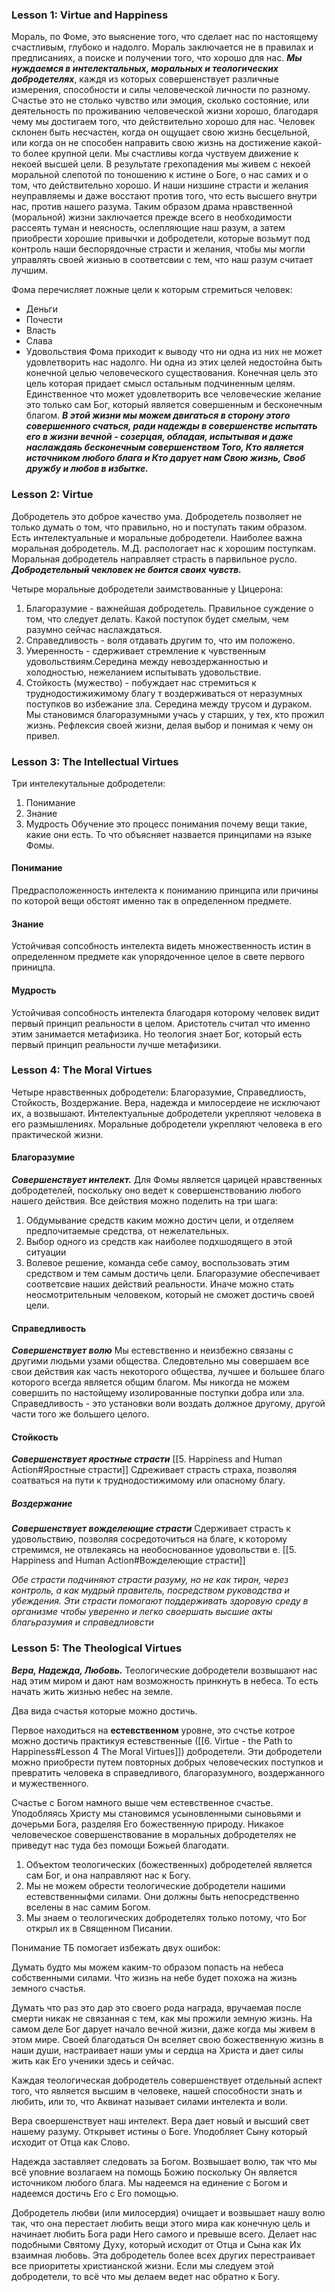 ### Lesson 1: Virtue and Happiness

Мораль, по Фоме, это выяснение того, что сделает нас по настоящему счастливым, глубоко и надолго.
Мораль заключается не в правилах и предписаниях, а поиске и получении того, что хорошо для нас.
***Мы нуждаемся в интелектальных, моральных и теологических добродетелях***, каждя из которых совершенствует различные измерения, способности и силы человеческой личности по разному.
Счастье это не столько чувство или эмоция, сколько состояние, или деятельность по проживанию человеческой жизни хорошо, благодаря чему мы достигаем того, что действительно хорошо для нас.
Человек склонен быть несчастен, когда он ощущает свою жизнь бесцельной, или когда он не способен направить свою жизнь на достижение какой-то более крупной цели.
Мы счастливы когда чуствуем движение к некоей высшей цели.
В результате грехопадения мы живем с некоей моральной слепотой по тоношению к истине о Боге, о нас самих и о том, что действительно хорошо. И наши низшине страсти и желания неуправляемы и даже восстают против того, что есть высшего внутри нас, против нашего разума.
Таким образом драма нравственной (моральной) жизни заключается прежде всего в необходимости рассеять туман и неясность, ослепляющие наш разум, а затем приобрести хорошие привычки и добродетели, которые возьмут под контроль наши беспорядочные страсти и желания, чтобы мы могли управлять своей жизнью в соответсвии с тем, что наш разум считает лучшим.

Фома перечисляет ложные цели к  которым стремиться человек:
* Деньги
* Почести
* Власть
* Слава
* Удовольствия
Фома приходит к выводу что ни одна из них не может удовлетворить нас надолго. Ни одна из этих целей недостойна быть конечной целью человеческого существования.
Конечная цель это цель которая придает смысл остальным подчиненным целям.
Единственное что может удовлетворить все человеческие желание это только сам Бог, который является совершенным и бесконечным благом.
***В этой жизни мы можем двигаться в сторону этого совершенного счаться, ради надежды в совершенстве испытать его в жизни вечной - созерцая, обладая, испытывая и даже наслаждаяь бесконечным совершенством Того, Кто является источником любого блага и Кто дарует нам Свою жизнь, Своб дружбу и любов в избытке.***

### Lesson 2: Virtue

Добродетель это доброе качество ума.
Добродетель позволяет не только думать о том, что правильно, но и поступать таким образом.
Есть интелектуальные и моральные добродетели. Наиболее важна моральная добродетель. М.Д. распологает нас к хорошим поступкам.
Моральная добродетель направляет страсть в парвильное русло.
***Добродетельный чекловек не боится своих чувств.***

Четыре моральные добродетели заимствованные у Цицерона:
1. Благоразумие - важнейшая добродетель. Правильное суждение о том, что следует делать. Какой поступок будет смелым, чем разумно сейчас наслаждаться.
2. Справедливость - воля отдавать другим то, что им положено.
3. Умеренность - сдерживает стремление к чувственным удовольствиям.Середина между невоздержанностью и холодностью, нежеланием испытывать удовольствие.
4. Стойкость (мужество) - побуждает нас стремиться к труднодостижижимому благу т воздерживаться от неразумных поступков во избежание зла. Середина между трусом и дураком.
Мы становимся благоразумными учась у старших, у тех, кто прожил жизнь. Рефлексия своей жизни, делая выбор и понимая к чему он привел.

### Lesson 3: The Intellectual Virtues
Три интелекутальные добродетели:
1. Понимание
2. Знание
3. Мудрость
Обучение это процесс понимания почему вещи такие, какие они есть.
То что объясняет назвается принципами на языке Фомы.

#### Понимание
Предрасположенность интелекта к пониманию принципа или причины по которой вещи обстоят именно так в определенном предмете.
#### Знание
Устойчивая сопсобность интелекта видеть множественность истин в определенном предмете как упорядоченное целое в свете первого приницпа.
#### Мудрость
Устойчивая сопсобность интелекта благодаря которому человек видит первый принцип реальности в целом. Аристотель считал что именно этим занимается метафизика. Но теология знает Бог, который есть первый принцип реальности лучше метафизики.

### Lesson 4: The Moral Virtues

Четыре нравственных добродетели: Благоразумие, Справедлиость, Стойкость, Воздержание.
Вера, надежда и милосердеие не исключают их, а возвышают.
Интелектуальные добродетели укрепляют человека в его размышлениях. Моральные добродетели укрепляют человека в его  практической жизни.
#### Благоразумие
***Совершенствует интелект.***
Для Фомы является царицей нравственных добродетелей, поскольку оно ведет к совершенствованию любого нашего действия. Все действия можно поделить на три шага:
1. Обдумывание средств каким можно достич цели, и отделяем предпочитаемые средства, от нежелательных.
2. Выбор одного из средств как наиболее подхшодящего в этой ситуации
3. Волевое решение, команда себе самоу, воспользовать этим средством и тем самым достичь цели.
Благоразумие обеспечивает соответсвие наших действий реальности. Иначе можно стать неосмотрительным человеком, который не сможет достичь своей цели.

#### Справедливость
***Совершенствует волю***
Мы естевственно и неизбежно связаны с другими людьми узами общества. Следовтельно мы совершаем все свои действия как часть некоторого общества, лучшее и большее благо которого всегда является общим благом. Мы никогда не можем совершить по настойщему изолированные поступки добра или зла.
Справедливость - это установки воли воздать должное другому, другой части того же большего целого.

#### Стойкость
***Совершенствует яростные страсти***
[[5. Happiness and Human Action#Яростные страсти]]
Сдреживает страсть страха, позволяя соатваться на пути к труднодостижимому или опасному благу.
##### Воздержание
***Совершенствует вожделеющие страсти***
Сдерживает страсть к удовольствию, позволяя сосредоточиться на благе, к которому стремимся, не отвлекаясь на необоснованное удовольстви е.
[[5. Happiness and Human Action#Вожделеющие страсти]]

*Обе страсти подчиняют страсти разуму, но не как тиран, через контроль, а как мудрый правитель, посредством руководства и убеждения. Эти страсти помогают поддерживать здоровую среду в организме чтобы уверенно и легко своершать высшие акты благьразумия и справедлиовсти*

### Lesson 5: The Theological Virtues
***Вера, Надежда, Любовь.***
Теологические добродетели возвышают нас над этим миром и дают нам возможность принкнуть в небеса. То есть начать жить жизнью небес на земле.

 Два вида счастья которые можно достичь. 
 
 Первое находиться на **естевственном** уровне, это  счстье котрое можно достичь практикуя естевственные ([[6. Virtue - the Path to Happiness#Lesson 4 The Moral Virtues]]) добродетели. Эти добродетели можно приобрести путем повторных добрых человеческих поступков и превратить человека в справедливого, благоразумного, воздержанного и мужественного. 

Счастье с Богом намного выше чем естевственное счастье. Уподобляясь Христу мы становимся усыновленными сыновьями и дочерьми Бога, разделяя Его божественную природу. Никакое человеческое совершенствование в моральных добродетелях не приведут нас туда без помощи Божьей благодати.

1. Объектом теологических (божественных) добродетелей является сам Бог, и она направляют нас к Богу.
2. Мы не можем обрести теологические добродетели нашими естевственныфми силами. Они должны быть непосредственно вселены в нас самим Богом.
3. Мы знаем о теологических добродетелях только потому, что Бог открыл их в Священном Писании.

Понимание ТБ помогает избежать двух ошибок:

Думать будто мы можем каким-то образом попасть на небеса собственными силами. Что жизнь на небе будет похожа на жизнь земного счастья.

Думать что раз это дар это своего рода награда, вручаемая после смерти никак не связанная с тем, как мы прожили земную жизнь. На самом деле Бог дарует начало вечной жизни, даже когда мы живем в этом мире. Своей благодаться Он вселяет свою божественную жизнь в наши души, настраивает наши умы и сердца на Христа и дает силы жить как Его ученики здесь и сейчас.
 
Каждая теологическая добродетель совершенствует отдельный аспект того, что является высшим в человеке, нашей способности знать и любить, или то, что Аквинат называет силами интелекта и воли.

Вера своершенствует наш интелект. Вера дает новый и высший свет нашему разуму. Открывет истины о Боге. Уподобляет Сыну который исходит от Отца как Слово.

Надежда заставляет следовать за Богом.  Возвышает волю, так что мы всё уповние возлагаем на помощь Божию поскольку Он является источником любого блага. Мы надеемся на единение с Богом и надеемся достичь Его с Его помощью.

Добродетель любви (или милосердия) очищает и возвышает нашу волю так, что она перестает любить вещи этого мира как конечную цель и начинает любить Бога ради Него самого и превыше всего. Делает нас подобными Святому Духу, который исходит от Отца и Сына как Их взаимная любовь.
Эта добродетель более всех других перестраивает все приоритеты христианской жизни. Если мы следуем этой добродетели, то всё что мы делаем ведет нас обратно к Богу.




